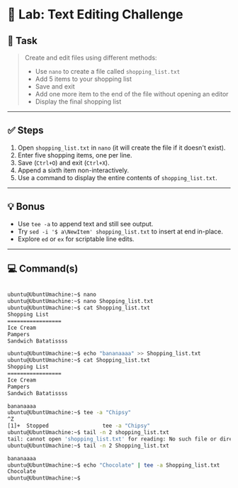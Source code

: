 # 🧪 Lab: Text Editing Challenge

## 📝 Task

> Create and edit files using different methods:
> - Use `nano` to create a file called `shopping_list.txt`  
> - Add 5 items to your shopping list  
> - Save and exit  
> - Add one more item to the end of the file without opening an editor  
> - Display the final shopping list  

---

## ✅ Steps

1. Open `shopping_list.txt` in `nano` (it will create the file if it doesn't exist).  
2. Enter five shopping items, one per line.  
3. Save (`Ctrl+O`) and exit (`Ctrl+X`).  
4. Append a sixth item non-interactively.  
5. Use a command to display the entire contents of `shopping_list.txt`.  

---

## 💡 Bonus

- Use `tee -a` to append text and still see output.
- Try `sed -i '$ a\NewItem' shopping_list.txt` to insert at end in-place.
- Explore `ed` or `ex` for scriptable line edits.
---

## 💻 Command(s)

```bash

ubuntu@UbuntUmachine:~$ nano
ubuntu@UbuntUmachine:~$ nano Shopping_list.txt
ubuntu@UbuntUmachine:~$ cat Shopping_list.txt
Shopping List
=================
Ice Cream
Pampers
Sandwich Batatissss

ubuntu@UbuntUmachine:~$ echo "bananaaaa" >> Shopping_list.txt
ubuntu@UbuntUmachine:~$ cat Shopping_list.txt
Shopping List
=================
Ice Cream
Pampers
Sandwich Batatissss

bananaaaa
ubuntu@UbuntUmachine:~$ tee -a "Chipsy"
^Z
[1]+  Stopped                 tee -a "Chipsy"
ubuntu@UbuntUmachine:~$ tail -n 2 shopping_list.txt
tail: cannot open 'shopping_list.txt' for reading: No such file or directory
ubuntu@UbuntUmachine:~$ tail -n 2 Shopping_list.txt

bananaaaa
ubuntu@UbuntUmachine:~$ echo "Chocolate" | tee -a Shopping_list.txt
Chocolate
ubuntu@UbuntUmachine:~$

